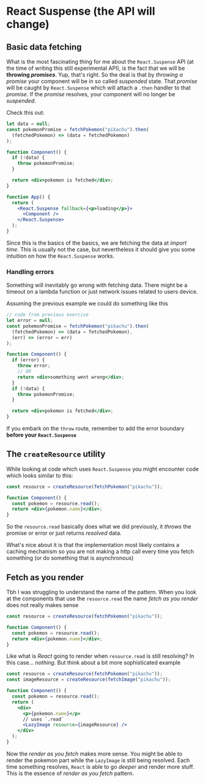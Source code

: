 # React Suspense (the API will change)

## Basic data fetching

What is the most fascinating thing for me about the `React.Suspense` API (at the time of writing this still experimental API), is the fact that we will be **throwing _promises_**. Yup, that's right. So the deal is that by _throwing a promise_ your component will be in so called _suspended_ state. That _promise_ will be caught by `React.Suspense` which will attach a `.then` handler to that _promise_. If the _promise_ resolves, your component will no longer be _suspended_.

Check this out:

```jsx
let data = null;
const pokemonPromise = fetchPokemon("pikachu").then(
  (fetchedPokemon) => (data = fetchedPokemon)
);

function Component() {
  if (!data) {
    throw pokemonPromise;
  }

  return <div>pokemon is fetched</div>;
}

function App() {
  return (
    <React.Suspense fallback={<p>loading</p>}>
      <Component />
    </React.Suspense>
  );
}
```

Since this is the basics of the basics, we are fetching the data at _import time_. This is usually not the case, but nevertheless it should give you some intuition on how the `React.Suspense` works.

### Handling errors

Something will inevitably go wrong with fetching data. There might be a timeout on a lambda function or just network issues related to users device.

Assuming the previous example we could do something like this

```jsx
// code from previous exercise
let error = null;
const pokemonPromise = fetchPokemon("pikachu").then(
  (fetchedPokemon) => (data = fetchedPokemon),
  (err) => (error = err)
);

function Component() {
  if (error) {
    throw error;
    // OR
    return <div>something went wrong</div>;
  }
  if (!data) {
    throw pokemonPromise;
  }

  return <div>pokemon is fetched</div>;
}
```

If you embark on the `throw` route, remember to add the error boundary **before your `React.Suspense`**

## The `createResource` utility

While looking at code which uses `React.Suspense` you might encounter code which looks similar to this:

```jsx
const resource = createResource(fetchPokemon("pikachu"));

function Component() {
  const pokemon = resource.read();
  return <div>{pokemon.name}</div>;
}
```

So the `resource.read` basically does what we did previously, it _throws_ the promise or error or just returns _resolved_ data.

What's nice about it is that the implementation most likely contains a caching mechanism so you are not making a http call every time you fetch something (or do something that is asynchronous)

## Fetch as you render

Tbh I was struggling to understand the name of the pattern. When you look at the components that use the `resource.read` the name _fetch as you render_ does not really makes sense

```jsx
const resource = createResource(fetchPokemon("pikachu"));

function Component() {
  const pokemon = resource.read();
  return <div>{pokemon.name}</div>;
}
```

Like what is _React_ going to render when `resource.read` is still resolving? In this case... _nothing_. But think about a bit more sophisticated example

```jsx
const resource = createResource(fetchPokemon("pikachu"));
const imageResource = createResource(fetchImage("pikachu"));

function Component() {
  const pokemon = resource.read();
  return (
    <div>
      <p>{pokemon.name}</p>
      // uses `.read`
      <LazyImage resource={imageResource} />
    </div>
  );
}
```

Now the _render as you fetch_ makes more sense. You might be able to render the pokemon part while the `LazyImage` is still being resolved. Each time something resolves, `React` is able to go _deeper_ and render more stuff. This is the essence of
_render as you fetch_ pattern.
